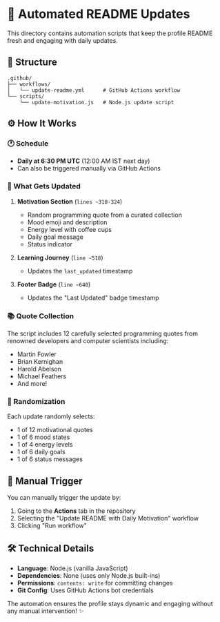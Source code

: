 # 🤖 Automated README Updates

This directory contains automation scripts that keep the profile README fresh and engaging with daily updates.

## 📁 Structure

```
.github/
├── workflows/
│   └── update-readme.yml      # GitHub Actions workflow
└── scripts/
    └── update-motivation.js   # Node.js update script
```

## ⚙️ How It Works

### 🕐 Schedule
- **Daily at 6:30 PM UTC** (12:00 AM IST next day)
- Can also be triggered manually via GitHub Actions

### 🔄 What Gets Updated

1. **Motivation Section** (`lines ~310-324`)
   - Random programming quote from a curated collection
   - Mood emoji and description
   - Energy level with coffee cups
   - Daily goal message
   - Status indicator

2. **Learning Journey** (`line ~518`)
   - Updates the `last_updated` timestamp

3. **Footer Badge** (`line ~640`)
   - Updates the "Last Updated" badge timestamp

### 📚 Quote Collection

The script includes 12 carefully selected programming quotes from renowned developers and computer scientists including:
- Martin Fowler
- Brian Kernighan  
- Harold Abelson
- Michael Feathers
- And more!

### 🎲 Randomization

Each update randomly selects:
- 1 of 12 motivational quotes
- 1 of 6 mood states
- 1 of 4 energy levels
- 1 of 6 daily goals
- 1 of 6 status messages

## 🚀 Manual Trigger

You can manually trigger the update by:
1. Going to the **Actions** tab in the repository
2. Selecting the "Update README with Daily Motivation" workflow
3. Clicking "Run workflow"

## 🛠️ Technical Details

- **Language**: Node.js (vanilla JavaScript)
- **Dependencies**: None (uses only Node.js built-ins)
- **Permissions**: `contents: write` for committing changes
- **Git Config**: Uses GitHub Actions bot credentials

The automation ensures the profile stays dynamic and engaging without any manual intervention! ✨